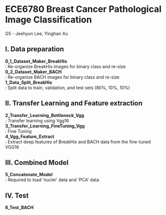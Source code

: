 # ECE6780 Breast Cancer Pathological Image Classification
G5 - Jeehyun Lee, Yinghan Xu  


## I. Data preparation  
**0_1_Dataset_Maker_BreakHis**  
  : Re-organize BreakHis images for binary class and re-size  
**0_2_Dataset_Maker_BACH**  
  : Re-organize BACH images for binary class and re-size  
**1_Data_Split_BreakHis**  
  : Split data to train, validation, and test sets (80%, 10%, 10%)  

## II. Transfer Learning and Feature extraction  
**2_Transfer_Learning_Bottleneck_Vgg**  
  : Transfer learning using Vgg16  
**3_Transfer_Learning_FineTuning_Vgg**  
  : Fine Tuning  
**4_Vgg_Feature_Extract**  
  : Extract deep features of BreakHis and BACH data from the fine-tuned VGG16   

## III. Combined Model  
**5_Concatenate_Model**  
  : Required to load 'nuclei' data and 'PCA' data  

## IV. Test  
**6_Test_BACH**  
